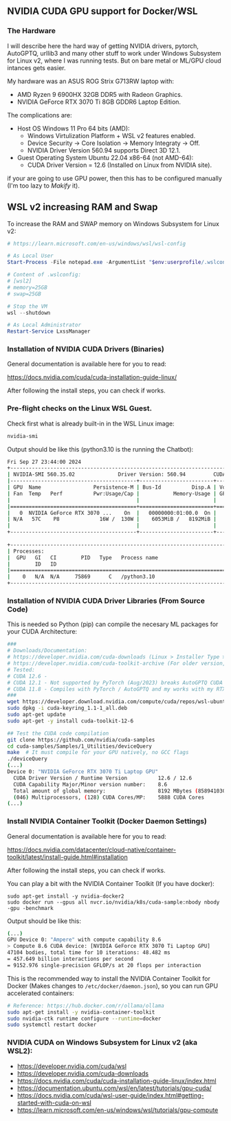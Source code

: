 ## NVIDIA CUDA GPU support for Docker/WSL

### The Hardware

I will describe here the hard way of getting NVIDIA drivers,
pytorch, AutoGPTQ, urllib3 and many other stuff to work under
Windows Subsystem for Linux v2, where I was running tests.
But on bare metal or ML/GPU cloud intances gets easier.

My hardware was an ASUS ROG Strix G713RW laptop with:

* AMD Ryzen 9 6900HX 32GB DDR5 with Radeon Graphics.
* NVIDIA GeForce RTX 3070 Ti 8GB GDDR6 Laptop Edition. 

The complications are:

* Host OS Windows 11 Pro 64 bits (AMD):
  * Windows Virtulization Platform + WSL v2 features enabled.
  * Device Security -> Core Isolation -> Memory Integraty -> Off.
  * NVIDIA Driver Version 560.94 supports Direct 3D 12.1.
* Guest Operating System Ubuntu 22.04 x86-64 (not AMD-64):
  * CUDA Driver Version = 12.6 (Installed on Linux from NVIDIA site).

if your are going to use GPU power, then this has to be
configured manually (I'm too lazy to *Makify* it).

## WSL v2 increasing RAM and Swap

To increase the RAM and SWAP memory on Windows Subsystem for Linux v2:
```powershell
# https://learn.microsoft.com/en-us/windows/wsl/wsl-config

# As Local User
Start-Process -File notepad.exe -ArgumentList "$env:userprofile/.wslconfig"

# Content of .wslconfig:
# [wsl2]
# memory=25GB
# swap=25GB

# Stop the VM
wsl --shutdown

# As Local Administrator
Restart-Service LxssManager
```

### Installation of NVIDIA CUDA Drivers (Binaries)

General documentation is available here for you to read:

https://docs.nvidia.com/cuda/cuda-installation-guide-linux/

After following the install steps, you can check if works.

### Pre-flight checks on the Linux WSL Guest.

Check first what is already built-in in the WSL Linux image:

```bash
nvidia-smi
```

Output should be like this (python3.10 is the running the Chatbot):
```bash
Fri Sep 27 23:44:00 2024       
+-----------------------------------------------------------------------------------------+
| NVIDIA-SMI 560.35.02              Driver Version: 560.94         CUDA Version: 12.6     |
|-----------------------------------------+------------------------+----------------------+
| GPU  Name                 Persistence-M | Bus-Id          Disp.A | Volatile Uncorr. ECC |
| Fan  Temp   Perf          Pwr:Usage/Cap |           Memory-Usage | GPU-Util  Compute M. |
|                                         |                        |               MIG M. |
|=========================================+========================+======================|
|   0  NVIDIA GeForce RTX 3070 ...    On  |   00000000:01:00.0  On |                  N/A |
| N/A   57C    P8             16W /  130W |    6053MiB /   8192MiB |      3%      Default |
|                                         |                        |                  N/A |
+-----------------------------------------+------------------------+----------------------+
                                                                                         
+-----------------------------------------------------------------------------------------+
| Processes:                                                                              |
|  GPU   GI   CI        PID   Type   Process name                              GPU Memory |
|        ID   ID                                                               Usage      |
|=========================================================================================|
|    0   N/A  N/A     75869      C   /python3.10                                 N/A      |
+-----------------------------------------------------------------------------------------+
```

### Installation of NVIDIA CUDA Driver Libraries (From Source Code)

This is needed so Python (pip) can compile the necesary ML packages 
for your CUDA Architecture:

```bash
###
# Downloads/Documentation:
# https://developer.nvidia.com/cuda-downloads (Linux > Installer Type > deb(network))
# https://developer.nvidia.com/cuda-toolkit-archive (For older version, incl. docs.)
# Tested:
# CUDA 12.6 - 
# CUDA 12.1 - Not supported by PyTorch (Aug/2023) breaks AutoGPTQ CUDA ext. compilation.
# CUDA 11.8 - Compiles with PyTorch / AutoGPTQ and my works with my RTX 3070.
###
wget https://developer.download.nvidia.com/compute/cuda/repos/wsl-ubuntu/x86_64/cuda-keyring_1.1-1_all.deb
sudo dpkg -i cuda-keyring_1.1-1_all.deb
sudo apt-get update
sudo apt-get -y install cuda-toolkit-12-6
```

```bash
## Test the CUDA code compilation
git clone https://github.com/nvidia/cuda-samples
cd cuda-samples/Samples/1_Utilities/deviceQuery
make  # It must compile for your GPU natively, no GCC flags
./deviceQuery
(...)
Device 0: "NVIDIA GeForce RTX 3070 Ti Laptop GPU"
  CUDA Driver Version / Runtime Version          12.6 / 12.6
  CUDA Capability Major/Minor version number:    8.6
  Total amount of global memory:                 8192 MBytes (8589410304 bytes)
  (046) Multiprocessors, (128) CUDA Cores/MP:    5888 CUDA Cores
(...)
```

### Install NVIDIA Container Toolkit (Docker Daemon Settings)

General documentation is available here for you to read:

https://docs.nvidia.com/datacenter/cloud-native/container-toolkit/latest/install-guide.html#installation

After following the install steps, you can check if works.


You can play a bit with the NVIDIA Container Toolkit (If you have docker):
```
sudo apt-get install -y nvidia-docker2
sudo docker run --gpus all nvcr.io/nvidia/k8s/cuda-sample:nbody nbody -gpu -benchmark
```
Output should be like this:
```bash
(...)
GPU Device 0: "Ampere" with compute capability 8.6
> Compute 8.6 CUDA device: [NVIDIA GeForce RTX 3070 Ti Laptop GPU]
47104 bodies, total time for 10 iterations: 48.482 ms
= 457.649 billion interactions per second
= 9152.976 single-precision GFLOP/s at 20 flops per interaction
```

This is the recommended way to install the NVIDIA Container Toolkit
for Docker (Makes changes to `/etc/docker/daemon.json`), so you can
run GPU accelerated containers:
```bash
# Reference: https://hub.docker.com/r/ollama/ollama
sudo apt-get install -y nvidia-container-toolkit
sudo nvidia-ctk runtime configure --runtime=docker
sudo systemctl restart docker
```

### NVIDIA CUDA on Windows Subsystem for Linux v2 (aka WSL2):

* https://developer.nvidia.com/cuda/wsl
* https://developer.nvidia.com/cuda-downloads
* https://docs.nvidia.com/cuda/cuda-installation-guide-linux/index.html
* https://documentation.ubuntu.com/wsl/en/latest/tutorials/gpu-cuda/
* https://docs.nvidia.com/cuda/wsl-user-guide/index.html#getting-started-with-cuda-on-wsl
* https://learn.microsoft.com/en-us/windows/wsl/tutorials/gpu-compute
